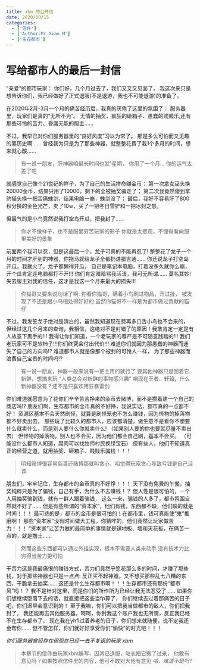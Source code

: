 ```yaml
---
title: xbm 的公开信
date: 2020/08/15
categories:
  - ['信件']
  - ['Author:Mr_Xiao_M']
  - ['生存都市']
---
```

# 写给都市人的最后一封信
“亲爱”的都市玩家：
你们好，几个月过去了，我们又又又见面了，
我这次来只是想告诉你们，我已经做好了正式退服(不是退游，我也不可能退游)的准备了。
<!--more-->
在2020年2月-3月一个月的痛苦经历后，我真的厌倦了这里的氛围了：
服务器里，玩家们是真的“无所不为”。
无情的抽奖、疯狂的砸箱子、愚蠢的贱贱乐,还有那些可怜的苦力、昏庸无能的服主......

不过，我早已对你们服务器里的“良好风度”习以为常了。
那是多么可怕而又无趣的黑历史啊......
曾经我为只是为了那些神器，就整整花费了我1个多月的时间，想来就心酸......

> 有一说一朋友，肝神器咱最长时间也就1星期，
> 你用了一个月… 你的运气太差了吧

就感觉自己像个21世纪的祥子，为了自己的生活拼命赚金币：
第一次拿女巫头换20000金币，结果只用了10000，剩下的全被抽奖骗走了；
第二次我竟然傻到拿豹猫头换一把苦痛蛛剑，结果电脑一崩，蛛剑没了；
最后，我好不容易肝了800积分换的金色光芒，卖了10w，买了一把冬日雪铲和一把冰封之怒，

但最气的是小鸟竟然说我打空岛开瓜，把我封了......

> 你才不像祥子，也不是服里穷苦玩家的影子
> 你就是太悲观，不懂得看向服里美好的景象


前面两个我可以忍，但是这最后一个，龙子可真的不能再忍了!
整整花了龙子一个月的时间才肝到的神器，你拖马就给龙子全都扔进腊吉通......
你还说龙子打空岛开瓜，我就火了，龙子都懒得开瓜，
自己是笔记本电脑，打着没多久就你么崩，开个瓜肯定连电脑都打不开!!!
你们肯定暗暗骂我活该，我可无所谓......
莫名其妙!失去服主对我的信任，这才是我这一个月来最大的损失!!!

> 你猫哥又要来说句话了啊:
> 你看你猫哥，瞒着小鸟刷过物品，开过挂，
> 被发现了不还是跟小鸟相处得好好的
> 虽然你猫哥不一样是为都市做过贡献的猫仔


不过，我发誓龙子绝对是清白的，虽然我知道现在费再多口舌小鸟也不会来的，
但经过这几个月来的查询，我相信，这绝对不是封错了的原因！我敢肯定一定是有人故意下黑手的!!!
我得让你们知道，一个老玩家的尊严是不可随意践踏的!!!
我们老玩家可不是软柿子!!!你们终究会付出代价!!!
难道你们就因为那愚蠢的神器而迷失了自己的方向吗!?
难道都市人就是像那个被封的可怜人一样，
为了那些神器而浪费自己宝贵的时间吗!?


> 有一说一朋友，神器一般来说有一把主用的就行了
> 要其他神器只是图着它新鲜，想搞来玩
> “人类总会对新鲜的事物感兴趣”
> 咱现在王者、轩辕，什么新神器没有？还不是只喜欢用狂暴雷剑


你们难道就愿意为了花你们辛辛苦苦挣来的金币去赌博，而不是攒着建一个自己的商店吗!?
朋友们啊，生存都市的金币真的不好挣，我说实话，都市真的一点都不好！
资源区基本不会天然刷怪，就算是刷怪笼也不怎么赚钱，因为怪物的掉落物都不好卖出去，
那些玩了比较久的都市人，应该都清楚，做生意不是看你不想要什么就卖什么，而是别人要什么你就卖什么!
（如果别人要的你也要就尽量不卖出去）
但怪物的掉落物，别人也不会买，因为他们都会自己刷，基本不会买。
（可能没什么都市人知道，腐肉可以找牧师村民换绿宝石）
但有些人，他们不知道真正的经营之道，就用抽奖、砸箱子、贱贱乐骗钱！！！

> 明知赌博很容易慈善还赌博那就叫贪心，咱觉得玩家贪心导致亏钱是自己活该

朋友们，牢牢记住，生存都市的金币真的不好挣！！！
天下没有免费的午餐，抽奖纯粹只是为了骗钱，自己有手，为什么不去赚钱！？
但人性是很可怕的，一个人用抽奖骗到钱，就有一群人跟着骗钱，
这么一来，骗钱的人多了，都市氛围自然就不好了......
但是有些所谓的“资本家”，他们有钱，东西都不缺，他们缺的就是时间！！！
最可悲的是，都市的金币是很可怕的！在都市里，钱可真能使“鬼”推磨啊！
那些“资本家”没有时间做大工程，你猜咋的，他们竟然让玩家做苦力！！！
“资本家”让苦力做的最简单的事情就是铺地板、墙和天花板，在痛苦一点的，就是撸土......

> 然而这些东西都可以通过外挂实现，根本不需要人类来动手
> 没有技术力比穷得当苦力更可怕


干苦力这是我最痛恨的赚钱方式，苦力们竟然宁愿花那么多的时间，才赚了那些钱，对于那些神器也只是一点点:
反正买不起神器，又不想买那些乱七八糟的东西，干脆拿去抽奖......
这还是什么生存都市啊！！！生存都市还有那份“都市风”吗！？
我不是针对这里，而是你们的所作所为已经让我无法忍受了......
如果你们想继续堕落下去的话，就直接把这些当fp算了，
你们继续去过着那痛苦的日子吧，你们迟早会意识到的！
至于我嘛，你们可以把我当做都市的敌人，你们把我封了，
我还能再去其他服务器。呵呵，你封我这个账户我也无所谓，反正我已经不在生存都市了，
现在我在yhfl过着养老的日子，你们想来就随便，说不定我还会帮你......
但不管怎样，你们就好好享受你们“愉快”的时光吧！！！

_你们服务器曾经存在但现在已经一去不复返的玩家 xbm_


> 本章节的信件由玩家xbm编写，因其已退服，站长把它搬了过来，
> 他敢有意见吗？如果按照信件里的内容，他可不敢对大佬有意见
> _哈，难道不是吗?_
